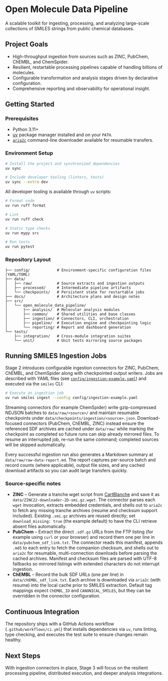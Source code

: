 # Open Molecule Data Pipeline

A scalable toolkit for ingesting, processing, and analyzing large-scale collections of SMILES strings from public chemical databases.

## Project Goals
- High-throughput ingestion from sources such as ZINC, PubChem, ChEMBL, and ChemSpider.
- Resilient, restartable processing pipelines capable of handling billions of molecules.
- Configurable transformation and analysis stages driven by declarative configuration.
- Comprehensive reporting and observability for operational insight.

## Getting Started

### Prerequisites
- Python 3.11+
- [uv](https://github.com/astral-sh/uv) package manager installed and on your `PATH`.
- [`aria2c`](https://aria2.github.io/) command-line downloader available for resumable transfers.

### Environment Setup
```bash
# Install the project and synchronized dependencies
uv sync

# Include developer tooling (linters, tests)
uv sync --extra dev
```

All developer tooling is available through `uv` scripts:

```bash
# Format code
uv run ruff format

# Lint
uv run ruff check

# Static type checks
uv run mypy src

# Run tests
uv run pytest
```

### Repository Layout
```
├── config/            # Environment-specific configuration files (YAML/TOML)
├── data/
│   ├── raw/           # Source extracts and ingestion outputs
│   ├── processed/     # Intermediate pipeline artifacts
│   └── checkpoints/   # Persistent state for restartable jobs
├── docs/              # Architecture plans and design notes
├── src/
│   └── open_molecule_data_pipeline/
│       ├── analysis/  # Molecular analysis modules
│       ├── common/    # Shared utilities and base classes
│       ├── ingestion/ # Connectors, CLI, orchestration
│       ├── pipeline/  # Execution engine and checkpointing logic
│       └── reporting/ # Report and dashboard generation
└── tests/
    ├── integration/   # Cross-module integration suites
    └── unit/          # Unit tests mirroring source packages
```

## Running SMILES Ingestion Jobs

Stage 2 introduces configurable ingestion connectors for ZINC, PubChem, ChEMBL, and ChemSpider along with checkpointed output writers. Jobs are described with YAML files (see [`config/ingestion-example.yaml`](config/ingestion-example.yaml)) and executed via the `smiles` CLI:

```bash
# Execute an ingestion job
uv run smiles ingest --config config/ingestion-example.yaml
```

Streaming connectors (for example ChemSpider) write gzip-compressed NDJSON batches to `data/raw/<source>/` and maintain resumable checkpoints under `data/checkpoints/ingestion/<source>.json`. Download-focused connectors (PubChem, ChEMBL, ZINC) instead ensure the referenced SDF archives are cached under `data/raw/` while marking the checkpoint as completed so future runs can skip already mirrored files. To resume an interrupted job, re-run the same command; completed sources will be skipped automatically.

Every successful ingestion run also generates a Markdown summary at `data/raw/raw-data-report.md`. The report captures per-source batch and record counts (where applicable), output file sizes, and any cached download artifacts so you can audit large transfers quickly.

### Source-specific notes

- **ZINC** – Generate a tranche wget script from [CartBlanche](https://cartblanche.docking.org/tranches/2d) and save it as `data/ZINC22-downloader-2D-smi.gz.wget`. The connector parses each `wget` invocation, extracts embedded credentials, and shells out to `aria2c` to fetch any missing tranche archives (resume and checksum support included). Existing `.smi.gz` archives are reused directly; set `download_missing: true` (the example default) to have the CLI retrieve absent files automatically.
- **PubChem** – Extract the direct `.sdf.gz` URLs from the FTP listing (for example using `curl` or your browser) and record them one per line in `data/pubchem_sdf_link.txt`. The connector reads this manifest, appends `.md5` to each entry to fetch the companion checksum, and shells out to `aria2c` for resumable, multi-connection downloads before parsing the cached archives. Manifest and checksum files are parsed with UTF-8 fallbacks so mirrored listings with extended characters do not interrupt ingestion.
- **ChEMBL** – Record the bulk SDF URLs (one per line) in `data/chEMBL_sdf_link.txt`. Each archive is downloaded via `aria2c` (with resume) into the local cache prior to SMILES extraction. Default tag mappings expect `ChEMBL_ID` and `CANONICAL_SMILES`, but they can be overridden in the connector configuration.

## Continuous Integration
The repository ships with a GitHub Actions workflow (`.github/workflows/ci.yml`) that installs dependencies via `uv`, runs linting, type checking, and executes the test suite to ensure changes remain healthy.

## Next Steps
With ingestion connectors in place, Stage 3 will focus on the resilient processing pipeline, distributed execution, and deeper analysis integrations.
